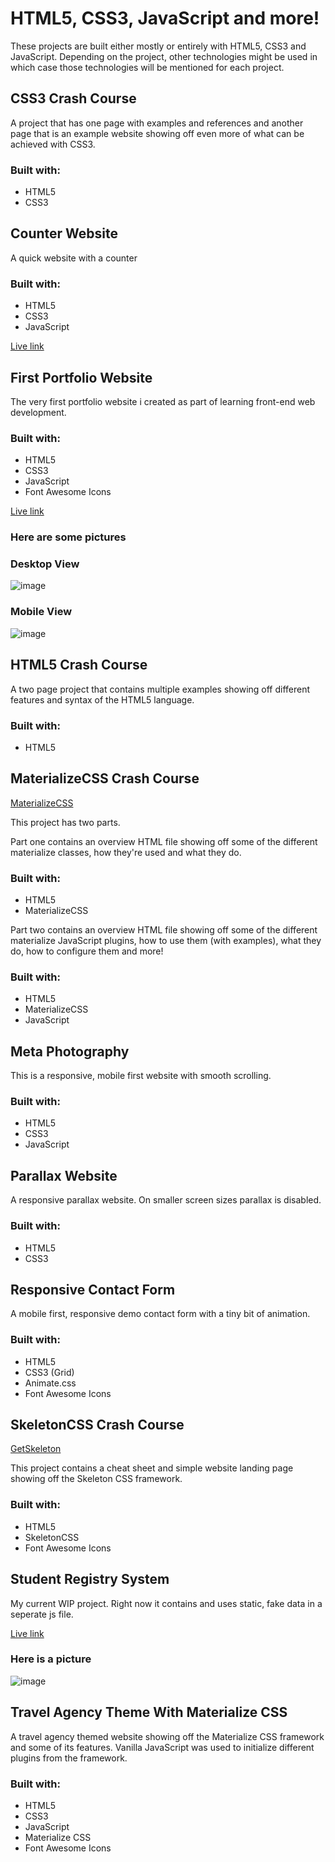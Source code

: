 # HTML5, CSS3, JavaScript and more! 
These projects are built either mostly or entirely with HTML5, CSS3 and JavaScript.
Depending on the project, other technologies might be used in which case those technologies will be mentioned for each project.

## CSS3 Crash Course

A project that has one page with examples and references and another page that is an example website showing off even more of what can be achieved with CSS3.

### Built with:
* HTML5
* CSS3

## Counter Website

A quick website with a counter

### Built with:
* HTML5
* CSS3
* JavaScript

[Live link](https://sneakzz.github.io/Learning-Projects/html-css-js/Counter/)

## First Portfolio Website	

The very first portfolio website i created as part of learning front-end web development.	

### Built with:	
* HTML5	
* CSS3	
* JavaScript	
* Font Awesome Icons

[Live link](https://sneakzz.github.io/Learning-Projects/html-css-js/First%20Portfolio%20Website/)

### Here are some pictures

### Desktop View

![image](https://user-images.githubusercontent.com/32787307/44693399-e4b1a180-aa67-11e8-901c-3a1ff861306f.png)

### Mobile View

![image](https://user-images.githubusercontent.com/32787307/44693462-7c16f480-aa68-11e8-8bed-1c29e53e6854.png)

## HTML5 Crash Course

A two page project that contains multiple examples showing off different features and syntax of the HTML5 language.

### Built with:
* HTML5

## MaterializeCSS Crash Course

[MaterializeCSS](https://materializecss.com/)

This project has two parts. 

Part one contains an overview HTML file showing off some of the different materialize classes, how they're used and what they do.

### Built with:
* HTML5
* MaterializeCSS

Part two contains an overview HTML file showing off some of the different materialize JavaScript plugins, how to use them (with examples), what they do, how to configure them and more!

### Built with:
* HTML5
* MaterializeCSS
* JavaScript

## Meta Photography

This is a responsive, mobile first website with smooth scrolling. 

### Built with:
* HTML5
* CSS3
* JavaScript

## Parallax Website

A responsive parallax website. On smaller screen sizes parallax is disabled.

### Built with:
* HTML5
* CSS3

## Responsive Contact Form

A mobile first, responsive demo contact form with a tiny bit of animation.

### Built with:
* HTML5
* CSS3 (Grid)
* Animate.css
* Font Awesome Icons

## SkeletonCSS Crash Course

[GetSkeleton](http://getskeleton.com/)

This project contains a cheat sheet and simple website landing page showing off the Skeleton CSS framework.

### Built with:
* HTML5
* SkeletonCSS
* Font Awesome Icons

## Student Registry System

My current WIP project. Right now it contains and uses static, fake data in a seperate js file.

[Live link](https://sneakzz.github.io/Learning-Projects/html-css-js/StudentList/)

### Here is a picture

![image](https://user-images.githubusercontent.com/32787307/44955646-22bf2300-aeb7-11e8-8e29-3b418e403d9f.png)

## Travel Agency Theme With Materialize CSS

A travel agency themed website showing off the Materialize CSS framework and some of its features.
Vanilla JavaScript was used to initialize different plugins from the framework.

### Built with:
* HTML5
* CSS3
* JavaScript
* Materialize CSS
* Font Awesome Icons